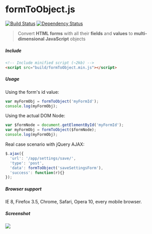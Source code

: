 # formToObject.js

[![Build Status](https://travis-ci.org/serbanghita/formToObject.js.svg)](https://travis-ci.org/serbanghita/formToObject.js) [![Dependency Status](https://www.versioneye.com/user/projects/5446a74944a5254346000085/badge.svg?style=flat)](https://www.versioneye.com/user/projects/5446a74944a5254346000085)

> Convert **HTML forms** with all their **fields** and **values** to **multi-dimensional JavaScript** objects


##### Include

```html
<!-- Include minified script (~2kb) -->
<script src="build/formToObject.min.js"></script>
```

##### Usage

Using the form's id value:

```javascript
var myFormObj = formToObject('myFormId');
console.log(myFormObj);
```

Using the actual DOM Node:

```javascript
var $formNode = document.getElementById('myFormId');
var myFormObj = formToObject($formNode);
console.log(myFormObj);
```

Real case scenario with jQuery AJAX:

```javascript
$.ajax({
  'url': '/app/settings/save/',
  'type': 'post',
  'data': formToObject('saveSettingsForm'),
  'success': function(r){}
});
```

##### Browser support

IE 8, Firefox 3.5, Chrome, Safari, Opera 10, every mobile browser.

##### Screenshot

![](http://serbanghita.github.io/formToObject.js/formToObj-demo.png)
